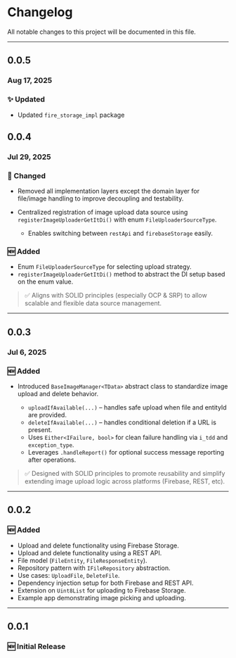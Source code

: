 # Changelog

All notable changes to this project will be documented in this file.

---

## 0.0.5

### Aug 17, 2025

### ✨ Updated

- Updated `fire_storage_impl` package


## 0.0.4
### Jul 29, 2025

### 🔧 Changed

* Removed all implementation layers except the domain layer for file/image handling to improve decoupling and testability.
* Centralized registration of image upload data source using `registerImageUploaderGetItDi()` with enum `FileUploaderSourceType`.

  * Enables switching between `restApi` and `firebaseStorage` easily.

### 🆕 Added

* Enum `FileUploaderSourceType` for selecting upload strategy.
* `registerImageUploaderGetItDi()` method to abstract the DI setup based on the enum value.

> ✅ Aligns with SOLID principles (especially OCP & SRP) to allow scalable and flexible data source management.

---

## 0.0.3  
### Jul 6, 2025

### 🆕 Added

* Introduced `BaseImageManager<TData>` abstract class to standardize image upload and delete behavior.

  * `uploadIfAvailable(...)` – handles safe upload when file and entityId are provided.
  * `deleteIfAvailable(...)` – handles conditional deletion if a URL is present.
  * Uses `Either<IFailure, bool>` for clean failure handling via `i_tdd` and `exception_type`.
  * Leverages `.handleReport()` for optional success message reporting after operations.

> ✅ Designed with SOLID principles to promote reusability and simplify extending image upload logic across platforms (Firebase, REST, etc).

---

## 0.0.2

### 🆕 Added

* Upload and delete functionality using Firebase Storage.
* Upload and delete functionality using a REST API.
* File model (`FileEntity`, `FileResponseEntity`).
* Repository pattern with `IFileRepository` abstraction.
* Use cases: `UploadFile`, `DeleteFile`.
* Dependency injection setup for both Firebase and REST API.
* Extension on `Uint8List` for uploading to Firebase Storage.
* Example app demonstrating image picking and uploading.

---

## 0.0.1

### 🆕 Initial Release
